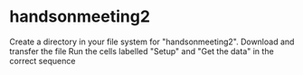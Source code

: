 # handsonmeeting2

Create a directory in your file system for "handsonmeeting2".
Download and transfer the file 
Run the cells labelled "Setup" and "Get the data" in the correct sequence

